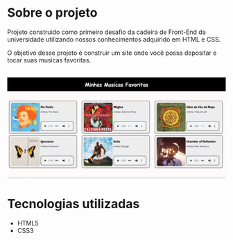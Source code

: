 # Sobre o projeto

Projeto construido como primeiro desafio da cadeira de Front-End da universidade utilizando nossos conhecimentos adquirido em HTML e CSS.

O objetivo desse projeto é construir um site onde você possa depositar e tocar suas musicas favoritas.

<br>

<img src="imagem\Site_Playlist.png">

<br>

# Tecnologias utilizadas
- HTML5
- CSS3
